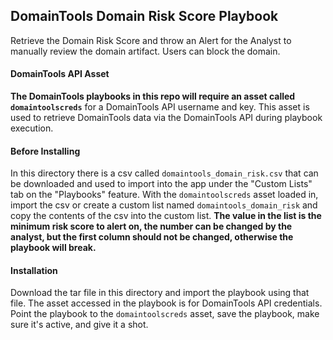 ## DomainTools Domain Risk Score Playbook

Retrieve the Domain Risk Score and throw an Alert for the Analyst to manually review the domain artifact. Users can block the domain.

#### DomainTools API Asset

**The DomainTools playbooks in this repo will require an asset called `domaintoolscreds`** for a DomainTools API username and key. This asset is used to retrieve DomainTools data via the DomainTools API during playbook execution.
<br>

#### Before Installing

In this directory there is a csv called `domaintools_domain_risk.csv` that can be downloaded and used to import into the app under the "Custom Lists" tab on the "Playbooks" feature. With the `domaintoolscreds` asset loaded in, import the csv or create a custom list named `domaintools_domain_risk` and copy the contents of the csv into the custom list.
**The value in the list is the minimum risk score to alert on, the number can be changed by the analyst, but the first column should not be changed, otherwise the playbook will break.**

#### Installation

Download the tar file in this directory and import the playbook using that file. The asset accessed in the playbook is for DomainTools API credentials. Point the playbook to the `domaintoolscreds` asset, save the playbook, make sure it's active, and give it a shot.
